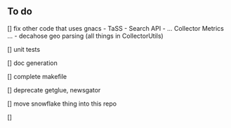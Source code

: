 ## To do 

[] fix other code that uses gnacs
    - TaSS
    - Search API 
    - ... Collector Metrics ...
    - decahose geo parsing (all things in CollectorUtils)

[] unit tests 

[] doc generation

[] complete makefile

[] deprecate getglue, newsgator 

[] move snowflake thing into this repo

[] 

